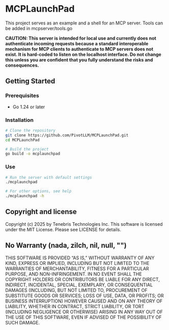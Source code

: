 # MCPLaunchPad

This project serves as an example and a shell for an MCP server. Tools can be added in mcpserver/tools.go

**CAUTION: This server is intended for local use and currently does not authenticate incoming requests because a standard interoperable mechanism for MCP clients to authenticate to MCP servers does not exist. It is hard-coded to listen on the localhost interface. Do not change this unless you are confident that you fully understand the risks and consequences.**

## Getting Started

### Prerequisites

- Go 1.24 or later

### Installation

```bash
# Clone the repository
git clone https://github.com/PivotLLM/MCPLaunchPad.git
cd MCPLaunchPad

# Build the project
go build -o mcplaunchpad
```

### Use

```bash
# Run the server with default settings
./mcplaunchpad

# For other options, see help
./mcplaunchpad -h
```

## Copyright and license

Copyright (c) 2025 by Tenebris Technologies Inc. This software is licensed under the MIT License. Please see LICENSE for details.

## No Warranty (nada, zilch, nil, null, "")

THIS SOFTWARE IS PROVIDED “AS IS,” WITHOUT WARRANTY OF ANY KIND, EXPRESS OR IMPLIED, INCLUDING BUT NOT LIMITED TO THE WARRANTIES OF MERCHANTABILITY, FITNESS FOR A PARTICULAR PURPOSE, AND NON-INFRINGEMENT. IN NO EVENT SHALL THE COPYRIGHT HOLDERS OR CONTRIBUTORS BE LIABLE FOR ANY DIRECT, INDIRECT, INCIDENTAL, SPECIAL, EXEMPLARY, OR CONSEQUENTIAL DAMAGES (INCLUDING, BUT NOT LIMITED TO, PROCUREMENT OF SUBSTITUTE GOODS OR SERVICES; LOSS OF USE, DATA, OR PROFITS; OR BUSINESS INTERRUPTION) HOWEVER CAUSED AND ON ANY THEORY OF LIABILITY, WHETHER IN CONTRACT, STRICT LIABILITY, OR TORT (INCLUDING NEGLIGENCE OR OTHERWISE) ARISING IN ANY WAY OUT OF THE USE OF THIS SOFTWARE, EVEN IF ADVISED OF THE POSSIBILITY OF SUCH DAMAGE.
